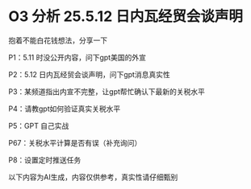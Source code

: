 # O3 分析 25.5.12 日内瓦经贸会谈声明

抱着不能白花钱想法，分享一下

P1：5.11 时没公开内容，问下gpt美国的外宣

P2：5.12 日内瓦经贸会谈声明，问下gpt消息真实性

P3：某频道指出内宣不完整，让gpt帮忙确认下最新的关税水平

P4：请教gpt如何验证真实关税水平

P5：GPT 自己实战

P67：关税水平计算是否有误（补充询问）

P8：设置定时推送任务

以下内容为AI生成，内容仅供参考，真实性请仔细甄别

